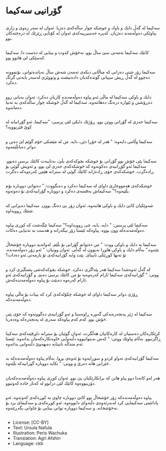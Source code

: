 # گۆرانیی سەكیما

##
سەكیما لە گەڵ دایك و باوك و خوشكە چوار ساڵەكەی دەژیا. ئەوان لە سەر زەوی و زاری پیاوێكی دەوڵەمەند دەژیان. كەپرە حەسیرییەكەی ئەوان لە كۆتایی ڕێزێك لە درەختەكان بوو.

##
كاتێك سەكیما تەمەنی سێ ساڵ بوو، نەخۆش كەوت و بینایی لە دەست دا. سەكیما كەسێكی لێ هاتوو بوو.

##
سەكیما زۆر شتی دەزانی كە مناڵانی دیكەی تەمەن شەش ساڵ نەیاندەتوانی. بۆنموونە دەچوو لە گەڵ ڕیش سپیانی گوندەكەیان دادەنیشت و وتووێژی لەسەر بابەتی گرنگ دەكرد.

##
دایك و باوكی سەكیما لە ماڵی ئەو پیاوە دەوڵەمەندە كاریان دەكرد. ئەوان بەیانی زوو دەڕۆشتن و ئێوارە درەنگ دەهاتنەوە. سەكیما لە گەڵ خوشكە چوار ساڵەكەی بە تەنیا دەمانەوە.

##
سەكیما حەزی لە گۆرانی ووتن بوو. ڕۆژێك دایكی لێی پرسی: "سەكیما، ئەو گۆرانیانە لە كوێ فێربوویە؟

##
سەكیما وڵامی دایەوە: " هەر لە خۆڕا دێن، دایە. من لە مێشكی خۆم گوێم لێ دەبن و دواتر دەیانڵێمەوە.

##
سەكیما پێی خۆش بوو گۆرانی بۆ خوشكە بچوكەكەی بڵێ، بەتایبەت كاتێك برسی دەبوو. سەكیما ئەو گۆڕانیەی دەكوتەوە كە خوشكەكەی حەزی لێ بوو، و ئەویش گوێی بۆ ڕادەگرت. خوشكەكەی خۆی ڕادەژاند كاتێك گوێی لە سترانە هێمن كەرەوەكە دەگرت.

##
خوشكەكەی هەمووجارێ داوای لە سەكیما دەكرد و دەیگووت: " دەتوانی دووبارە بۆم بڵێیەوە؟" سەكیماش بەقسەی دەكرد و دووبارە گۆرانیەكەی بۆ دەوتەوە.

##
شەوێكیان كاتێ دایك و باوكی هاتنەوە، ئەوان زۆر بێ دەنگ بوون. سەكیما دەیزانی كە شتێك ڕوویداوە.

##
سەكیما لێی پرسین: " دایە، بابە، چی ڕوویداوە؟" سەكیما تێگەشت كە كوڕی پیاوە دەوڵەمەندەكە وون بووە. پیاوەكە ئێستا زۆر نیگەرانە و هەست بە تەنیایی دەكات.

##
سەكیما بە دایك و باوكی ووت: " من دەتوانم گۆرانی بۆ بڵێم. لەوانەیە دووبارە خۆشحاڵ بێتەوە." بەڵام دایك و باوكی هاوڕا نەبوون لە گەڵی. ئەوان ووتیان: " ئەو زۆر دەوڵەمەندە. تۆ تەنها كوڕێكی نابینای. پێت وایە گۆرانیەكەی تۆ یارمەتی ئەو دەدات؟

##
لە گەڵ ئەوەشدا سەكیما هەر پێداگری دەكرد. خوشكە بچوكەكەشی پشتگیری كرد و ووتی: " گۆرانیەكەی سەكیما ئارام كەرەوەیە بۆ من كاتێك برسی دەبم. و گۆرانیەكەی ئەو ئارام كەرەوە دەبێت بۆ پیاوە دەوڵەمەندەكەش.

##
ڕۆژی دواتر سەكیما داوای لە خوشكە چكۆلەكەی كرد كە بیبات بۆ ماڵی پیاوە دەوڵەمەندەكە.

##
سەكیما لە ژێر پەنجەرەیەكی گەورە ڕاوەستا و ئەو گۆرانیەی دەگووتەوە كە خۆی پێی خۆش بوو. كەم كەم پیاوەكە سەری لە پەنجەرەكە وەدەرنا.

##
كرێكارەكان دەستیان لە كارەكانیان هەڵگرت. ئەوان گوێیان بۆ سترانە دلڕفێنەكەی سەكینا ڕاگرتبوو. بەڵام پیاوێك ووتی: " كەس نەیتوانیووە دڵنەوایی خاوەنكارەكەمان بداتەوە. ئێستا ئەم منداڵە نابینایە دەیهەوێ دڵنەوایی بداتەوە.

##
سەكیما گۆرانیەكەی تەواو كردو و سوڕایەوە بۆ ئەوەی بڕوا. بەڵام پیاوە دەوڵەمەندەكە بە خێرایی هاتە دەرێ و ووتی: " تكایە دووبارە گورانیەكە بڵێەوە.

##
هەر لەو كاتەدا دوو پیاو هاتن كە برانكارێكیان پێ بوو. ئەوان كوڕی پیاوە دەوڵەمەندەكەیان دۆزیبووەوە كاتێك لێی درابوو لە كەنار جادە كەوتبوو.

##
پیاوە دەوڵەمەندەكە زۆر خۆشحاڵ بوو كاتێ دووبارە چاوی بە كوڕەكەی كەوتەوە. ئەو پاداشتی سەكیمایی كرد لەبەرئەوەی دڵنەوای دابووەوە. ئەو كوڕەكەی و سەكیمای برد بۆ نەخۆشخانە. و سەكیما دووبارە توانی بینایی بۆ چاوانی بگەڕێتەوە.

##
* License: [CC-BY]
* Text: Ursula Nafula
* Illustration: Peris Wachuka
* Translation: Agri Afshin
* Language: ckb
